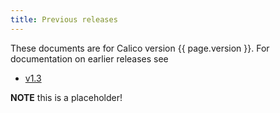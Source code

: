 ```yaml
---
title: Previous releases
---
```


These documents are for Calico version {{ page.version }}.  For documentation on earlier releases see

-  [v1.3](/v1_3/docs)

**NOTE** this is a placeholder!
